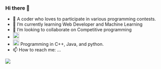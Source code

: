 ### Hi there 👋

- 🔭 A coder who loves to participate in various programming contests.
- 🌱 I’m currently learning Web Developer and Machine Learning
- 👯 I’m looking to collaborate on Competitive programming
- <img height="20" width="20" src="![image](https://user-images.githubusercontent.com/71712404/116678544-a2d51800-a9d3-11eb-90c8-ebea6a55d572.png)">
- <g-emoji class="g-emoji" alias="computer" fallback-src="https://github.githubassets.com/images/icons/emoji/unicode/1f4bb.png"><img class="emoji" alt="computer" height="20" width="20" src="https://github.githubassets.com/images/icons/emoji/unicode/1f4bb.png"></g-emoji> Programming in C++, Java, and python.
- 📫 How to reach me: ...
<img src="https://github-readme-stats.vercel.app/api?username=Recedivies&theme=chartreuse-dark&show_icons=true">
